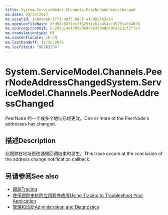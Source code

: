 ```yaml
---
title: System.ServiceModel.Channels.PeerNodeAddressChanged
ms.date: 03/30/2017
ms.assetid: 14bd4be6-1ff1-4df5-b89f-af7950f62ef4
ms.openlocfilehash: 85d93483ffec2f625f1cb2b451ec39201a0b4876
ms.sourcegitcommit: bc293b14af795e0e999e3304dd40c0222cf2ffe4
ms.translationtype: MT
ms.contentlocale: zh-CN
ms.lasthandoff: 11/26/2020
ms.locfileid: "96263264"
---
```

# <a name="systemservicemodelchannelspeernodeaddresschanged"></a><span data-ttu-id="c35cc-102">System.ServiceModel.Channels.PeerNodeAddressChanged</span><span class="sxs-lookup"><span data-stu-id="c35cc-102">System.ServiceModel.Channels.PeerNodeAddressChanged</span></span>

<span data-ttu-id="c35cc-103">PeerNode 的一个或多个地址已经更改。</span><span class="sxs-lookup"><span data-stu-id="c35cc-103">One or more of the PeerNode's addresses has changed.</span></span>  
  
## <a name="description"></a><span data-ttu-id="c35cc-104">描述</span><span class="sxs-lookup"><span data-stu-id="c35cc-104">Description</span></span>  

 <span data-ttu-id="c35cc-105">此跟踪在地址更改通知回调结束时发生。</span><span class="sxs-lookup"><span data-stu-id="c35cc-105">This trace occurs at the conclusion of the address change notification callback.</span></span>  
  
## <a name="see-also"></a><span data-ttu-id="c35cc-106">另请参阅</span><span class="sxs-lookup"><span data-stu-id="c35cc-106">See also</span></span>

- [<span data-ttu-id="c35cc-107">跟踪</span><span class="sxs-lookup"><span data-stu-id="c35cc-107">Tracing</span></span>](index.md)
- [<span data-ttu-id="c35cc-108">使用跟踪来排除应用程序故障</span><span class="sxs-lookup"><span data-stu-id="c35cc-108">Using Tracing to Troubleshoot Your Application</span></span>](using-tracing-to-troubleshoot-your-application.md)
- [<span data-ttu-id="c35cc-109">管理和诊断</span><span class="sxs-lookup"><span data-stu-id="c35cc-109">Administration and Diagnostics</span></span>](../index.md)
